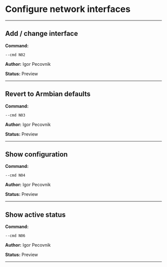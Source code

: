 # Configure network interfaces


***

## Add / change interface
**Command:** 
~~~
--cmd N02
~~~

**Author:** Igor Pecovnik

**Status:** Preview



***

## Revert to Armbian defaults
**Command:** 
~~~
--cmd N03
~~~

**Author:** Igor Pecovnik

**Status:** Preview



***

## Show configuration
**Command:** 
~~~
--cmd N04
~~~

**Author:** Igor Pecovnik

**Status:** Preview



***

## Show active status
**Command:** 
~~~
--cmd N06
~~~

**Author:** Igor Pecovnik

**Status:** Preview



***

